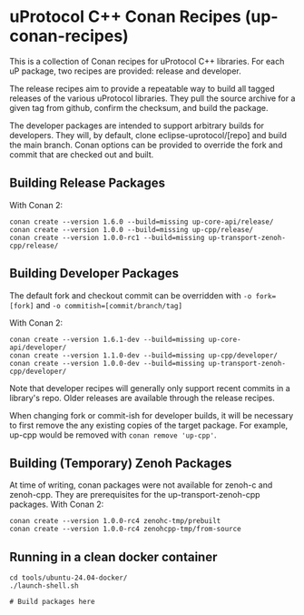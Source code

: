 # uProtocol C++ Conan Recipes (up-conan-recipes)

This is a collection of Conan recipes for uProtocol C++ libraries. For each
uP package, two recipes are provided: release and developer.

The release recipes aim to provide a repeatable way to build all tagged releases
of the various uProtocol libraries. They pull the source archive for a given
tag from github, confirm the checksum, and build the package.

The developer packages are intended to support arbitrary builds for developers.
They will, by default, clone eclipse-uprotocol/[repo] and build the main branch.
Conan options can be provided to override the fork and commit that are checked
out and built.

## Building Release Packages

With Conan 2:

```
conan create --version 1.6.0 --build=missing up-core-api/release/
conan create --version 1.0.0 --build=missing up-cpp/release/
conan create --version 1.0.0-rc1 --build=missing up-transport-zenoh-cpp/release/
```

## Building Developer Packages

The default fork and checkout commit can be overridden with
`-o fork=[fork]` and `-o commitish=[commit/branch/tag]`

With Conan 2:

```
conan create --version 1.6.1-dev --build=missing up-core-api/developer/
conan create --version 1.1.0-dev --build=missing up-cpp/developer/
conan create --version 1.0.0-dev --build=missing up-transport-zenoh-cpp/developer/
```

Note that developer recipes will generally only support recent commits in a
library's repo. Older releases are available through the release recipes.

When changing fork or commit-ish for developer builds, it will be necessary to
first remove the any existing copies of the target package. For example, up-cpp
would be removed with `conan remove 'up-cpp'`.

## Building (Temporary) Zenoh Packages

At time of writing, conan packages were not available for zenoh-c and zenoh-cpp.
They are prerequisites for the up-transport-zenoh-cpp packages. With Conan 2:

```
conan create --version 1.0.0-rc4 zenohc-tmp/prebuilt
conan create --version 1.0.0-rc4 zenohcpp-tmp/from-source
```

## Running in a clean docker container

```
cd tools/ubuntu-24.04-docker/
./launch-shell.sh

# Build packages here
```
